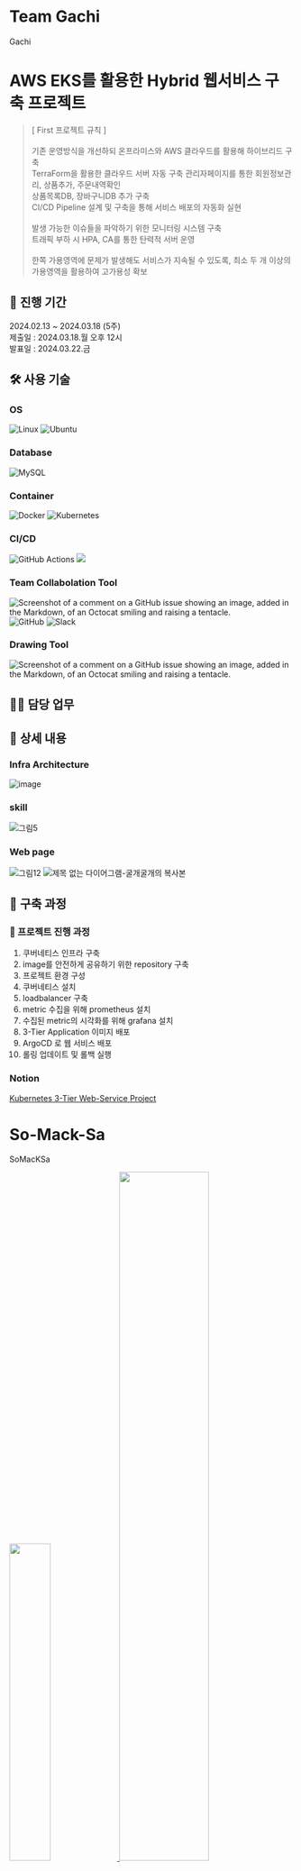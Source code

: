 # Team Gachi
Gachi


# AWS EKS를 활용한 Hybrid 웹서비스 구축 프로젝트


> [ First 프로젝트 규칙 ] \
\
기존 운영방식을 개선하되 온프라미스와 AWS 클라우드를 활용해 하이브리드 구축\
TerraForm을 활용한 클라우드 서버 자동 구축
관리자페이지를 통한 회원정보관리, 상품추가, 주문내역확인 \
상품목록DB, 장바구니DB 추가 구축 \
CI/CD Pipeline 설계 및 구축을 통해 서비스 배포의 자동화 실현 \
\
발생 가능한 이슈들을 파악하기 위한 모니터링 시스템 구축
\
트래픽 부하 시 HPA, CA를 통한 탄력적 서버 운영 \
\
한쪽 가용영역에 문제가 발생해도 서비스가 지속될 수 있도록, 최소 두 개 이상의 가용영역을 활용하여 고가용성 확보


## 📆 진행 기간 
2024.02.13 ~ 2024.03.18 (5주) \
제출일 : 2024.03.18.월 오후 12시 \
발표일 : 2024.03.22.금 
 
 
## 🛠 사용 기술

### OS 
![Linux](https://img.shields.io/badge/Linux-FCC624?style=for-the-badge&logo=linux&logoColor=black) ![Ubuntu](https://img.shields.io/badge/Ubuntu-FF9E0F?style=for-the-badge&logo=ubuntu&logoColor=white)

### Database 
![MySQL](https://img.shields.io/badge/mysql-4479A1.svg?style=for-the-badge&logo=mysql&logoColor=white)

### Container 
![Docker](https://img.shields.io/badge/docker-%230db7ed.svg?style=for-the-badge&logo=docker&logoColor=white) ![Kubernetes](https://img.shields.io/badge/kubernetes-%23326ce5.svg?style=for-the-badge&logo=kubernetes&logoColor=white)

### CI/CD
![GitHub Actions](https://img.shields.io/badge/github%20actions-%232671E5.svg?style=for-the-badge&logo=githubactions&logoColor=white) <img src="https://img.shields.io/badge/Argo-FF9E0F?style=for-the-badge&logo=Argo&logoColor=white">

### Team Collabolation Tool
![Screenshot of a comment on a GitHub issue showing an image, added in the Markdown, of an Octocat smiling and raising a tentacle.](https://camo.githubusercontent.com/ac8e50ec4dfc3513f4d66c023dcecf106f3d7e2d5ad70da9375cf71bd1987e93/68747470733a2f2f696d672e736869656c64732e696f2f62616467652f4e6f74696f6e2d3030303030303f7374796c653d666c61742d737175617265266c6f676f3d4e6f74696f6e266c6f676f436f6c6f723d7768697465) ![GitHub](https://img.shields.io/badge/github-%23121011.svg?style=for-the-badge&logo=github&logoColor=white) ![Slack](https://img.shields.io/badge/Slack-4A154B?style=for-the-badge&logo=slack&logoColor=white)

### Drawing Tool
![Screenshot of a comment on a GitHub issue showing an image, added in the Markdown, of an Octocat smiling and raising a tentacle.](https://camo.githubusercontent.com/dbdaa692167ef45698b2fdf349b51d3678255d76d835c804221fb7f563304d33/68747470733a2f2f696d672e736869656c64732e696f2f62616467652f44726177696f2d3030303030303f7374796c653d666c61742d737175617265266c6f676f3d44726177696f266c6f676f436f6c6f723d7768697465)


## 💁‍♂️ 담당 업무



## 📖 상세 내용
### Infra Architecture
![image](https://github.com/JJungeee/So-Mack-Sa/assets/142209884/6d517292-3852-4b08-b8da-04b7143ff1e1)
### skill
![그림5](https://github.com/JJungeee/So-Mack-Sa/assets/142209884/6624b90d-a35c-4240-aae7-401f666d9ecf)
### Web page
![그림12](https://github.com/JJungeee/So-Mack-Sa/assets/142209884/7412332e-1410-4567-a589-d1ddd2246118)
![제목 없는 다이어그램-굴개굴개의 복사본](https://github.com/JJungeee/So-Mack-Sa/assets/142209884/ed1331cd-ddc3-40f4-9554-3a646bab18ef)




## 🔗 구축 과정
### 🔶 프로젝트 진행 과정
1. 쿠버네티스 인프라 구축
2. image를 안전하게 공유하기 위한 repository 구축
3. 프로젝트 환경 구성
4. 쿠버네티스 설치
5. loadbalancer 구축
6. metric 수집을 위해 prometheus 설치
7. 수집된 metric의 시각화를 위해 grafana 설치
8. 3-Tier Application 이미지 배포
9. ArgoCD 로 웹 서비스 배포
10. 롤링 업데이트 및 롤백 실행


### Notion
 [Kubernetes 3-Tier Web-Service Project](https://www.notion.so/Kubernetes-3-Tier-Web-Service-Project-36422789fa5d469fa8a3f0809b8f17f2?pvs=4)







# So-Mack-Sa
SoMacKSa

 <a href="https://github.com/JJungeee/So-Mack-Sa/github-readme-stats">
    <img src="https://github-readme-stats.vercel.app/api/top-langs/?username=JJungeee&layout=donut&show_icons=true&theme=material-palenight&hide_border=true&bg_color=20232a&icon_color=58A6FF&text_color=fff&title_color=58A6FF&count_private=true&exclude_repo=Face-Transfer-Application" width=38% />
</a>    
<a href="https://github.com/JJungeee/So-Mack-Sa/github-readme-stats">
  <img src="https://github-readme-stats.vercel.app/api?username=JJungeee&show_icons=true&theme=material-palenight&hide_border=true&bg_color=20232a&icon_color=58A6FF&text_color=fff&title_color=58A6FF&count_private=true" width=56% />
</a>
<a href="https://github.com/JJungeee/So-Mack-Sa/github-readme-activity-graph">
    <img src="https://github-readme-activity-graph.vercel.app/graph?username=JJungeee&theme=react-dark&bg_color=20232a&hide_border=true&line=58A6FF&color=58A6FF" width=94%/>
</a>
